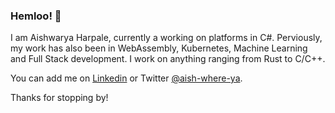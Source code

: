 ### Hemloo! 👋

I am Aishwarya Harpale, currently a working on platforms in C#. Perviously, my work has also been in WebAssembly, Kubernetes, Machine Learning and Full Stack development. I work on anything ranging from Rust to C/C++.

You can add me on [Linkedin](https://www.linkedin.com/in/aishwaryaharpale/) or Twitter [@aish-where-ya](https://twitter.com/aishwhereya).

Thanks for stopping by!

<!--
**aish-where-ya/aish-where-ya** is a ✨ _special_ ✨ repository because its `README.md` (this file) appears on your GitHub profile.

Here are some ideas to get you started:

- 🔭 I’m currently working on ...
- 🌱 I’m currently learning ...
- 👯 I’m looking to collaborate on ...
- 🤔 I’m looking for help with ...
- 💬 Ask me about ...
- 📫 How to reach me: ...
- 😄 Pronouns: ...
- ⚡ Fun fact: ...
-->

